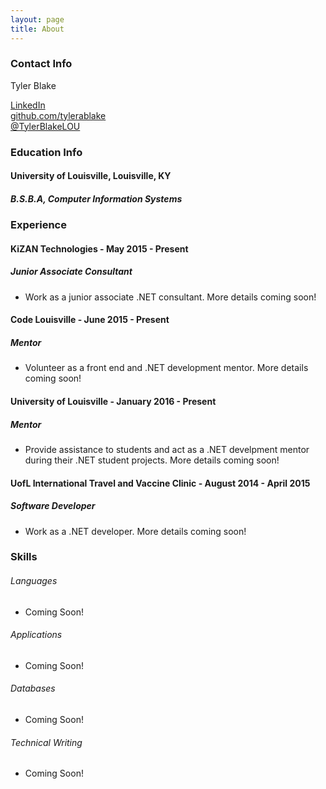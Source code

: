 ```yaml
---
layout: page
title: About
---
```


### Contact Info

<p>Tyler Blake</p>
<a href="http://www.linkedin.com/in/tyler-blake-2637274b">LinkedIn</a></br>
<a href="http://github.com/tylerablake">github.com/tylerablake</a></br>
<a href="http://twitter.com/TylerBlakeLOU">@TylerBlakeLOU</a></br>


### Education Info

#### University of Louisville, Louisville, KY
##### B.S.B.A, Computer Information Systems


### Experience

#### KiZAN Technologies - May 2015 - Present
##### Junior Associate Consultant
* Work as a junior associate .NET consultant. More details coming soon!

#### Code Louisville - June 2015 - Present
##### Mentor
* Volunteer as a front end and .NET development mentor. More details coming soon!

#### University of Louisville - January 2016 - Present
##### Mentor
* Provide assistance to students and act as a .NET develpment mentor during their .NET student projects. More details coming soon!

#### UofL International Travel and Vaccine Clinic - August 2014 - April 2015
##### Software Developer
* Work as a .NET developer. More details coming soon!


### Skills
###### Languages
* Coming Soon!

###### Applications
* Coming Soon!

###### Databases
* Coming Soon!

###### Technical Writing
* Coming Soon!